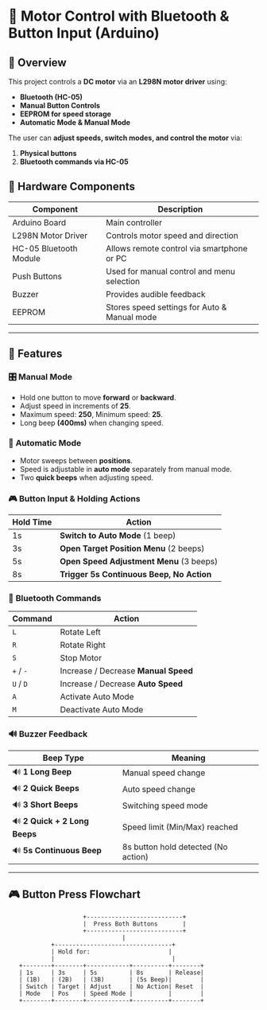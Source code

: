 # 🚀 Motor Control with Bluetooth & Button Input (Arduino)

## 📖 Overview
This project controls a **DC motor** via an **L298N motor driver** using:
- **Bluetooth (HC-05)**
- **Manual Button Controls**
- **EEPROM for speed storage**
- **Automatic Mode & Manual Mode**

The user can **adjust speeds, switch modes, and control the motor** via:
1. **Physical buttons**
2. **Bluetooth commands via HC-05**

## 🔧 Hardware Components
| Component       | Description |
|----------------|------------|
| Arduino Board  | Main controller |
| L298N Motor Driver | Controls motor speed and direction |
| HC-05 Bluetooth Module | Allows remote control via smartphone or PC |
| Push Buttons  | Used for manual control and menu selection |
| Buzzer | Provides audible feedback |
| EEPROM | Stores speed settings for Auto & Manual mode |

---

## 📌 **Features**
### 🎛️ **Manual Mode**
- Hold one button to move **forward** or **backward**.
- Adjust speed in increments of **25**.
- Maximum speed: **250**, Minimum speed: **25**.
- Long beep **(400ms)** when changing speed.

### 🔄 **Automatic Mode**
- Motor sweeps between **positions**.
- Speed is adjustable in **auto mode** separately from manual mode.
- Two **quick beeps** when adjusting speed.

### 🎮 **Button Input & Holding Actions**
| Hold Time | Action |
|-----------|--------|
| 1s  | **Switch to Auto Mode** (1 beep) |
| 3s  | **Open Target Position Menu** (2 beeps) |
| 5s  | **Open Speed Adjustment Menu** (3 beeps) |
| 8s  | **Trigger 5s Continuous Beep, No Action** |

### 📡 **Bluetooth Commands**
| Command | Action |
|---------|--------|
| `L` | Rotate Left |
| `R` | Rotate Right |
| `S` | Stop Motor |
| `+` / `-` | Increase / Decrease **Manual Speed** |
| `U` / `D` | Increase / Decrease **Auto Speed** |
| `A` | Activate Auto Mode |
| `M` | Deactivate Auto Mode |

### 🔊 **Buzzer Feedback**
| Beep Type | Meaning |
|-----------|---------|
| 🔊 **1 Long Beep** | Manual speed change |
| 🔊 **2 Quick Beeps** | Auto speed change |
| 🔊 **3 Short Beeps** | Switching speed mode |
| 🔊 **2 Quick + 2 Long Beeps** | Speed limit (Min/Max) reached |
| 🔊 **5s Continuous Beep** | 8s button hold detected (No action) |

---

## 🎮 **Button Press Flowchart**
```plaintext
                     +---------------------------+
                     |  Press Both Buttons       |
                     +---------------------------+
                                |
            +---------------------------------+
            | Hold for:                      |
            |                                 |
   +--------+--------+------------+----------+--------+
   | 1s     | 3s     | 5s         | 8s       | Release|
   | (1B)   | (2B)   | (3B)       | (5s Beep)|        |
   | Switch | Target | Adjust     | No Action| Reset  |
   | Mode   | Pos    | Speed Mode |          |        |
   +--------+--------+------------+----------+--------+
